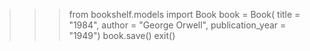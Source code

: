 >>> from bookshelf.models import Book
>>> book = Book( title = "1984", author = "George Orwell",  publication_year = "1949")
>>> book.save()
>>> exit()